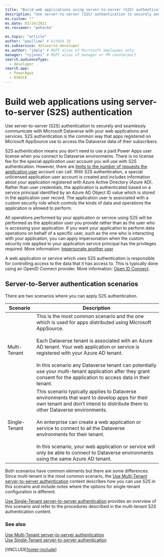 ```yaml
---
title: "Build web applications using server-to-server (S2S) authentication (Microsoft Dataverse) | Microsoft Docs" # Intent and product brand in a unique string of 43-59 chars including spaces
description: "Use server-to-server (S2S) authentication to securely and seamlessly communicate with Microsoft Dataverse with your web applications and services." # 115-145 characters including spaces. This abstract displays in the search result.
ms.custom: ""
ms.date: 03/24/2021
ms.reviewer: "pehecke"

ms.topic: "article"
author: "paulliew" # GitHub ID
ms.subservice: dataverse-developer
ms.author: "jdaly" # MSFT alias of Microsoft employees only
manager: "ryjones" # MSFT alias of manager or PM counterpart
search.audienceType: 
  - developer
search.app: 
  - PowerApps
  - D365CE
---
```


# Build web applications using server-to-server (S2S) authentication

Use server-to-server (S2S) authentication to securely and seamlessly communicate with Microsoft Dataverse with your web applications and services. S2S authentication is the common way that apps registered on Microsoft AppSource use to access the Dataverse data of their subscribers.  

S2S authentication means you don’t need to use a paid Power Apps user license when you connect to Dataverse environments. There is no license fee for the special *application user* account you will use with S2S authentication. However, there are [limits to the number of requests the application user](/power-platform/admin/api-request-limits-allocations#non-licensed-usersapplication-users) account can call. With S2S authentication, a special unlicensed application user account is created and includes information about your application registered with Azure Active Directory (Azure AD). Rather than user credentials, the application is authenticated based on a service principal identified by an Azure AD Object ID value which is stored in the application user record. The application user is associated with a custom security role which controls the kinds of data and operations the application is allowed to perform.  

 All operations performed by your application or service using S2S will be performed as the application user you provide rather than as the user who is accessing your application. If you want your application to perform data operations on behalf of a specific user, such as the one who is interacting with your application, you can apply impersonation when the custom security role applied to your application service principal has the privileges required. More information: [Impersonate another user](impersonate-another-user.md)  

 A web application or service which uses S2S authentication is responsible for controlling access to the data that it has access to. This is typically done using an OpenID Connect provider. More information: [Open ID Connect](https://openid.net/connect/).

## Server-to-Server authentication scenarios

 There are two scenarios where you can apply S2S authentication.  

|   Scenario    |   Description  |
|---------------|---------------|
| Multi-Tenant  | This is the most common scenario and the one which is used for apps distributed using Microsoft AppSource.<br /><br /> Each Dataverse tenant is associated with an Azure AD tenant. Your web application or service is registered with your Azure AD tenant.<br /><br /> In this scenario any Dataverse tenant can potentially use your multi-tenant application after they grant consent for the application to access data in their tenant.                                                           |
| Single-Tenant | This scenario typically applies to Dataverse environments that want to develop apps for their own tenant and don’t intend to distribute them to other Dataverse environments.<br /><br /> An enterprise can create a web application or service to connect to all the Dataverse environments for their tenant.<br /><br /> In this scenario, your web application or service will only be able to connect to Dataverse environments using the same Azure AD tenant. |

 Both scenarios have common elements but there are some differences. Since multi-tenant is the most common scenario, the [Use Multi-Tenant server-to-server authentication](use-multi-tenant-server-server-authentication.md) content describes how you can use S2S in this scenario and include notes where the options for single-tenant configuration is different.

[Use Single-Tenant server-to-server authentication](use-single-tenant-server-server-authentication.md) provides an overview of this scenario and refer to the procedures described in the multi-tenant S2S authentication content.  

### See also  
  
[Use Multi-Tenant server-to-server authentication](use-multi-tenant-server-server-authentication.md)<br/> 
[Use Single-Tenant server-to-server authentication](use-single-tenant-server-server-authentication.md)   


[!INCLUDE[footer-include](../../includes/footer-banner.md)]